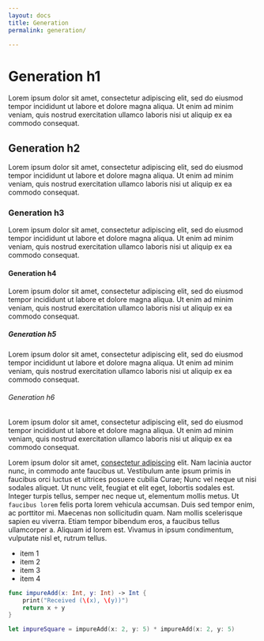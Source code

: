 ```yaml
---
layout: docs
title: Generation
permalink: generation/

---
```


# Generation h1

Lorem ipsum dolor sit amet, consectetur adipiscing elit, sed do eiusmod tempor incididunt ut labore et dolore magna aliqua. Ut enim ad minim veniam, quis nostrud exercitation ullamco laboris nisi ut aliquip ex ea commodo consequat.


## Generation h2

Lorem ipsum dolor sit amet, consectetur adipiscing elit, sed do eiusmod tempor incididunt ut labore et dolore magna aliqua. Ut enim ad minim veniam, quis nostrud exercitation ullamco laboris nisi ut aliquip ex ea commodo consequat.


### Generation h3

Lorem ipsum dolor sit amet, consectetur adipiscing elit, sed do eiusmod tempor incididunt ut labore et dolore magna aliqua. Ut enim ad minim veniam, quis nostrud exercitation ullamco laboris nisi ut aliquip ex ea commodo consequat.


#### Generation h4

Lorem ipsum dolor sit amet, consectetur adipiscing elit, sed do eiusmod tempor incididunt ut labore et dolore magna aliqua. Ut enim ad minim veniam, quis nostrud exercitation ullamco laboris nisi ut aliquip ex ea commodo consequat.


##### Generation h5

Lorem ipsum dolor sit amet, consectetur adipiscing elit, sed do eiusmod tempor incididunt ut labore et dolore magna aliqua. Ut enim ad minim veniam, quis nostrud exercitation ullamco laboris nisi ut aliquip ex ea commodo consequat.


###### Generation h6

Lorem ipsum dolor sit amet, consectetur adipiscing elit, sed do eiusmod tempor incididunt ut labore et dolore magna aliqua. Ut enim ad minim veniam, quis nostrud exercitation ullamco laboris nisi ut aliquip ex ea commodo consequat.



Lorem ipsum dolor sit amet, [consectetur adipiscing](#) elit. Nam lacinia auctor nunc, in commodo ante faucibus ut. Vestibulum ante ipsum primis in faucibus orci luctus et ultrices posuere cubilia Curae; Nunc vel neque ut nisi sodales aliquet. Ut nunc velit, feugiat et elit eget, lobortis sodales est. Integer turpis tellus, semper nec neque ut, elementum mollis metus. Ut `faucibus lorem` felis porta lorem vehicula accumsan. Duis sed tempor enim, ac porttitor mi. Maecenas non sollicitudin quam. Nam mollis scelerisque sapien eu viverra. Etiam tempor bibendum eros, a faucibus tellus ullamcorper a. Aliquam id lorem est. Vivamus in ipsum condimentum, vulputate nisl et, rutrum tellus.

- item 1
- item 2
- item 3
- item 4

```swift
func impureAdd(x: Int, y: Int) -> Int {
    print("Received (\(x), \(y))")
    return x + y
}

let impureSquare = impureAdd(x: 2, y: 5) * impureAdd(x: 2, y: 5)
```
